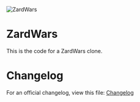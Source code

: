 ![ZardWars](https://i.imgur.com/TsQ45Da.png)
# ZardWars
This is the code for a ZardWars clone.

# Changelog
For an official changelog, view this file: [Changelog](https://github.com/nivp/ZardWars/blob/master/Changelog.md)
